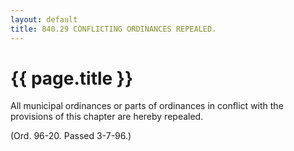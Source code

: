 ```yaml
---
layout: default 
title: 840.29 CONFLICTING ORDINANCES REPEALED.
---
```


{{ page.title }}
================

All municipal ordinances or parts of ordinances in conflict with the
provisions of this chapter are hereby repealed.

(Ord. 96-20. Passed 3-7-96.)
